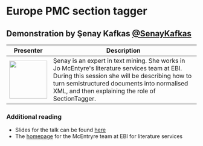 # Europe PMC section tagger
## Demonstration by Şenay Kafkas [@SenayKafkas](https://twitter.com/SenayKafkas)

| Presenter | Description |
| --------- | ----------- |
| <img src=http://www.ebi.ac.uk/sites/ebi.ac.uk/files/styles/medium/public/person/image/Senay_Kafkas2.jpeg width=100px> | Şenay is an expert in text mining. She works in Jo McEntyre's literature services team at EBI. During this session she will be describing how to turn semistructured documents into normalised XML, and then explaining the role of SectionTagger. |

### Additional reading

- Slides for the talk can be found [here](http://www.slideshare.net/richardsmithunna/s-kafkas-sectagger)
- The [homepage](http://www.ebi.ac.uk/about/people/johanna-mcentyre) for the McEntryre team at EBI for literature services
